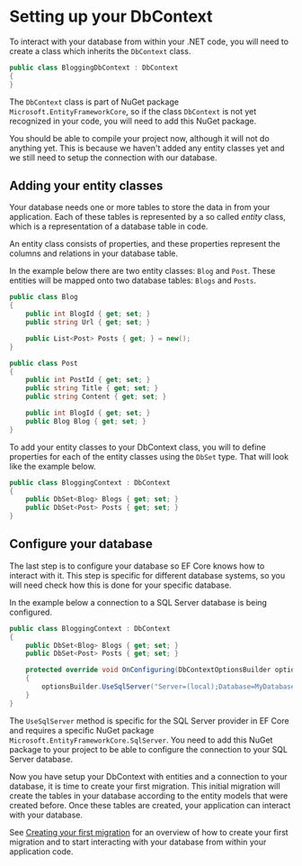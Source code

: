 # Setting up your DbContext
To interact with your database from within your .NET code, you will need to create a class which inherits the 
`DbContext` class.

```csharp
public class BloggingDbContext : DbContext
{
}
```

The `DbContext` class is part of NuGet package `Microsoft.EntityFrameworkCore`, so if the class `DbContext` is not yet 
recognized in your code, you will need to add this NuGet package.

You should be able to compile your project now, although it will not do anything yet. 
This is because we haven't added any entity classes yet and we still need to setup the connection with our database.

## Adding your entity classes

Your database needs one or more tables to store the data in from your application. 
Each of these tables is represented by a so called _entity_ class, which is a representation of a database table in code.

An entity class consists of properties, and these properties represent the columns and relations in your database table.

In the example below there are two entity classes: `Blog` and `Post`. 
These entities will be mapped onto two database tables: `Blogs` and `Posts`.

```csharp
public class Blog
{
    public int BlogId { get; set; }
    public string Url { get; set; }

    public List<Post> Posts { get; } = new();
}

public class Post
{
    public int PostId { get; set; }
    public string Title { get; set; }
    public string Content { get; set; }

    public int BlogId { get; set; }
    public Blog Blog { get; set; }
}
```

To add your entity classes to your DbContext class, you will to define properties for each of the entity classes using
the `DbSet` type. That will look like the example below.

```csharp
public class BloggingContext : DbContext
{
    public DbSet<Blog> Blogs { get; set; }
    public DbSet<Post> Posts { get; set; }
}
```

## Configure your database

The last step is to configure your database so EF Core knows how to interact with it. 
This step is specific for different database systems, so you will need check how this is done for your specific 
database.

In the example below a connection to a SQL Server database is being configured.

```csharp
public class BloggingContext : DbContext
{
    public DbSet<Blog> Blogs { get; set; }
    public DbSet<Post> Posts { get; set; }

    protected override void OnConfiguring(DbContextOptionsBuilder optionsBuilder)
    {
        optionsBuilder.UseSqlServer("Server=(local);Database=MyDatabase;Trusted_Connection=True;TrustServerCertificate=True;");
    }
}
````

The `UseSqlServer` method is specific for the SQL Server provider in EF Core and requires a specific NuGet package 
`Microsoft.EntityFrameworkCore.SqlServer`. You need to add this NuGet package to your project to be able to configure
the connection to your SQL Server database.

Now you have setup your DbContext with entities and a connection to your database, it is time to create your first 
migration. This initial migration will create the tables in your database according to the entity models that were 
created before. Once these tables are created, your application can interact with your database.

See [Creating your first migration](2-creating-your-first-migration.md) for an overview of how to create your first 
migration and to start interacting with your database from within your application code.   

  


